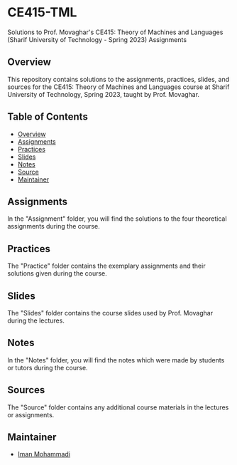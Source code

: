 # CE415-TML
Solutions to Prof. Movaghar's CE415: Theory of Machines and Languages (Sharif University of Technology - Spring 2023) Assignments

## Overview

This repository contains solutions to the assignments, practices, slides, and sources for the CE415: Theory of Machines and Languages course at Sharif University of Technology, Spring 2023, taught by Prof. Movaghar.

## Table of Contents

- [Overview](#overview)
- [Assignments](#assignments)
- [Practices](#practices)
- [Slides](#slides)
- [Notes](#notes)
- [Source](#source)
- [Maintainer](#maintainer)

## Assignments

In the "Assignment" folder, you will find the solutions to the four theoretical assignments during the course.

## Practices

The "Practice" folder contains the exemplary assignments and their solutions given during the course.

## Slides

The "Slides" folder contains the course slides used by Prof. Movaghar during the lectures.

## Notes

In the "Notes" folder, you will find the notes which were made by students or tutors during the course.

## Sources

The "Source" folder contains any additional course materials in the lectures or assignments.

## Maintainer

- [Iman Mohammadi](https://github.com/Imanm02)
